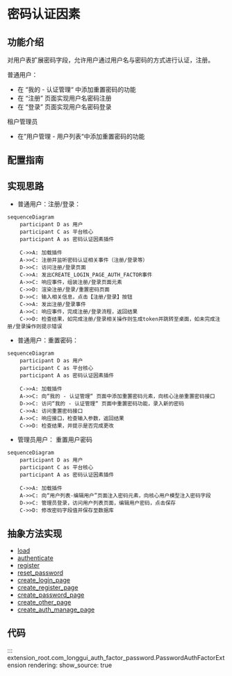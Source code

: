 # 密码认证因素
## 功能介绍

对用户表扩展密码字段，允许用户通过用户名与密码的方式进行认证，注册。

普通用户：

* 在 “我的 - 认证管理“ 中添加重置密码的功能
* 在 “注册” 页面实现用户名密码注册
* 在 “登录” 页面实现用户名密码登录

租户管理员

* 在”用户管理 - 用户列表“中添加重置密码的功能

## 配置指南

## 实现思路
* 普通用户：注册/登录：
```mermaid
sequenceDiagram
    participant D as 用户
    participant C as 平台核心
    participant A as 密码认证因素插件
    
    C->>A: 加载插件
    A->>C: 注册并监听密码认证相关事件（注册/登录等）
    D->>C: 访问注册/登录页面
    C->>A: 发出CREATE_LOGIN_PAGE_AUTH_FACTOR事件
    A->>C: 响应事件，组装注册/登录页面元素
    C->>D: 渲染注册/登录/重置密码页面
    D->>C: 输入相关信息，点击【注册/登录】按钮
    C->>A: 发出注册/登录事件
    A->>C: 响应事件，完成注册/登录流程，返回结果
    C->>D: 检查结果，如完成注册/登录相关操作则生成token并跳转至桌面，如未完成注册/登录操作则提示错误

```
* 普通用户：重置密码：

```mermaid
sequenceDiagram
    participant D as 用户
    participant C as 平台核心
    participant A as 密码认证因素插件
    
    C->>A: 加载插件
    A->>C: 向“我的 - 认证管理“ 页面中添加重置密码元素，向核心注册重置密码接口
    D->>C: 访问“我的 - 认证管理“ 页面中重置密码功能，录入新的密码
    C->>A: 访问重置密码接口
    A->>C: 响应接口，检查输入参数，返回结果
    C->>D: 检查结果，并提示是否完成更改

```

* 管理员用户： 重置用户密码
```mermaid
sequenceDiagram
    participant D as 用户
    participant C as 平台核心
    participant A as 密码认证因素插件
    
    C->>A: 加载插件
    A->>C: 向“用户列表-编辑用户”页面注入密码元素，向核心用户模型注入密码字段
    D->>C: 管理员登录，访问用户列表页面，编辑用户密码，点击保存
    C->>D: 修改密码字段值并保存至数据库
```
## 抽象方法实现
* [load](#extension_root.com_longgui_auth_factor_mobile.MobileAuthFactorExtension.load)
* [authenticate](#extension_root.com_longgui_auth_factor_mobile.MobileAuthFactorExtension.authenticate)
* [register](#extension_root.com_longgui_auth_factor_mobile.MobileAuthFactorExtension.register)
* [reset_password](#extension_root.com_longgui_auth_factor_mobile.MobileAuthFactorExtension.reset_password)
* [create_login_page](#extension_root.com_longgui_auth_factor_mobile.MobileAuthFactorExtension.create_login_page)
* [create_register_page](#extension_root.com_longgui_auth_factor_mobile.MobileAuthFactorExtension.create_register_page)
* [create_password_page](#extension_root.com_longgui_auth_factor_mobile.MobileAuthFactorExtension.create_password_page)
* [create_other_page](#extension_root.com_longgui_auth_factor_mobile.MobileAuthFactorExtension.create_other_page)
* [create_auth_manage_page](#extension_root.com_longgui_auth_factor_mobile.MobileAuthFactorExtension.create_auth_manage_page)

## 代码

::: extension_root.com_longgui_auth_factor_password.PasswordAuthFactorExtension
    rendering:
        show_source: true

